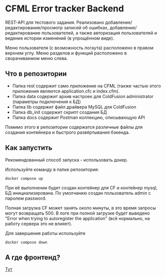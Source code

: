 # CFML Error tracker Backend

REST-API для тестового задания. Реализовано добавление/редактирование/просмотр записей об
ошибках, добавление/редактирование пользователей, а также авторизация пользователей и
ведение истории изменений (в упрощённом виде).

Меню пользователя (с возможность логаута) расположено в правом верхнем углу.
Меню разделов и функций расположено в сворачиваемом меню слева.

## Что в репозитории

- Папка rest содержит само приложение на CFML (также частью этого приложения являются application.cfc и index.cfm).
- Папка data содержит архив настроек для ColdFusion administrator (параметры подключения к БД)
- Папка lib содержит файл драйвера MySQL для ColdFusion
- Папка db_init содержит скрипт создания БД
- Папка docs содержит Postman коллекцию, описывающую API

Помимо этого в репозитории содержатся различные файлы для создания контейнера и быстрого развёртывания бэкенда.

## Как запустить

Рекомендованный способ запуска - использовать докер.

Используйте команду в папке репозитория:

```
docker compose up
```

При её выполнении будет создан контейнер для CF и контейнер mysql, БД инициализирована.
По умолчанию создан пользователь admin с паролем password.

Полная загрузка CF может занять около минуты, в это время запросы могут возвращать 500.
В логе при полной загрузке будет выведено "Error when trying to autoregister the application"
(всё нормально, на работу сервера это не влияет).

Для завершения работы используйте

```
docker compose down
```
## А где фронтенд?
[Тут](https://github.com/Kartearis/vue-cfml-tracker)
